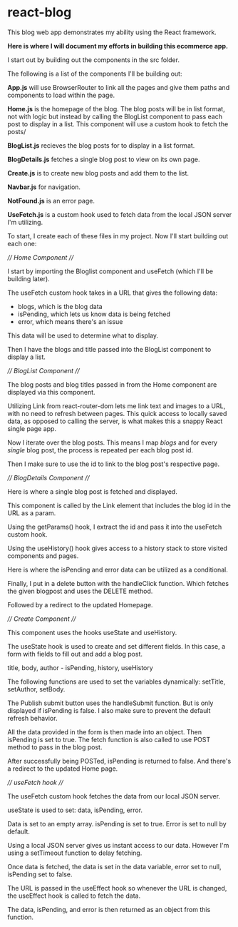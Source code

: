 # react-blog

This blog web app demonstrates my ability using the React framework.

**Here is where I will document my efforts in building this ecommerce app.**

I start out by building out the components in the src folder.

The following is a list of the components I'll be building out:

**App.js** will use BrowserRouter to link all the pages and give them paths and components to load within the page.

**Home.js** is the homepage of the blog. The blog posts will be in list format, not with logic but instead by calling the BlogList component to pass each post to display in a list. This component will use a custom hook to fetch the posts/

**BlogList.js** recieves the blog posts for to display in a list format.

**BlogDetails.js** fetches a single blog post to view on its own page.

**Create.js** is to create new blog posts and add them to the list.

**Navbar.js** for navigation.

**NotFound.js** is an error page.

**UseFetch.js** is a custom hook used to fetch data from the local JSON server I'm utilizing.

To start, I create each of these files in my project. Now I'll start building out each one:

_// Home Component //_

I start by importing the Bloglist component and useFetch (which I'll be building later).

The useFetch custom hook takes in a URL that gives the following data:

- blogs, which is the blog data
- isPending, which lets us know data is being fetched
- error, which means there's an issue

This data will be used to determine what to display.

Then I have the blogs and title passed into the BlogList component to display a list.

_// BlogList Component //_

The blog posts and blog titles passed in from the Home component are displayed via this component.

Utilizing Link from react-router-dom lets me link text and images to a URL, with no need to refresh between pages. This quick access to locally saved data, as opposed to calling the server, is what makes this a snappy React single page app.

Now I iterate over the blog posts. This means I map _blogs_ and for every _single_ blog post, the process is repeated per each blog post id.

Then I make sure to use the id to link to the blog post's respective page.

_// BlogDetails Component //_

Here is where a single blog post is fetched and displayed.

This component is called by the Link element that includes the blog id in the URL as a param.

Using the getParams() hook, I extract the id and pass it into the useFetch custom hook.

Using the useHistory() hook gives access to a history stack to store visited components and pages.

Here is where the isPending and error data can be utilized as a conditional.

Finally, I put in a delete button with the handleClick function. Which fetches the given blogpost and uses the DELETE method.

Followed by a redirect to the updated Homepage.

_// Create Component //_

This component uses the hooks useState and useHistory.

The useState hook is used to create and set different fields. In this case, a form with fields to fill out and add a blog post.

title, body, author - isPending, history, useHistory

The following functions are used to set the variables dynamically: setTitle, setAuthor, setBody.

The Publish submit button uses the handleSubmit function. But is only displayed if isPending is false. I also make sure to prevent the default refresh behavior.

All the data provided in the form is then made into an object. Then isPending is set to true. The fetch function is also called to use POST method to pass in the blog post.

After successfully being POSTed, isPending is returned to false. And there's a redirect to the updated Home page.

_// useFetch hook //_

The useFetch custom hook fetches the data from our local JSON server.

useState is used to set: data, isPending, error.

Data is set to an empty array.
isPending is set to true.
Error is set to null by default.

Using a local JSON server gives us instant access to our data. However I'm using a setTimeout function to delay fetching.

Once data is fetched, the data is set in the data variable, error set to null, isPending set to false.

The URL is passed in the useEffect hook so whenever the URL is changed, the useEffect hook is called to fetch the data.

The data, isPending, and error is then returned as an object from this function.

